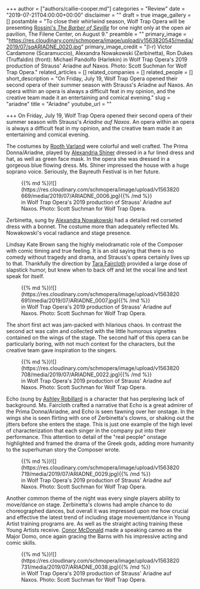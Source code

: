 +++
author = ["authors/callie-cooper.md"]
categories = "Review"
date = "2019-07-21T04:00:00+00:00"
disclaimer = ""
draft = true
image_gallery = []
postamble = "To close their whirlwind season, Wolf Trap Opera will be presenting [Rossini's _The Barber of Seville_](https://www.wolftrap.org/calendar/performance/19filene/0809show19.aspx) for one night only at the open air pavilion, The Filene Center, on August 9."
preamble = ""
primary_image = "https://res.cloudinary.com/schmopera/image/upload/v1563820545/media/2019/07/sqARIADNE_0020.jpg"
primary_image_credit = "(l-r) Victor Cardamone (Scaramuccio), Alexandra Nowakowski (Zerbinetta), Ron Dukes (Truffaldin) (front): Michael Pandolfo (Harlekin) in Wolf Trap Opera's 2019 production of Strauss' Ariadne auf Naxos. Photo: Scott Suchman for Wolf Trap Opera."
related_articles = []
related_companies = []
related_people = []
short_description = "On Friday, July 19, Wolf Trap Opera opened their second opera of their summer season with Strauss's Ariadne auf Naxos. An opera within an opera is always a difficult feat in my opinion, and the creative team made it an entertaining and comical evening."
slug = "ariadne"
title = "Ariadne"
youtube_url = ""

+++
On Friday, July 19, Wolf Trap Opera opened their second opera of their summer season with Strauss's _Ariadne auf Naxos_. An opera within an opera is always a difficult feat in my opinion, and the creative team made it an entertaining and comical evening.

The costumes by [Rooth Varland](https://www.roothvarland.net/) were colorful and well crafted. The Prima Donna/Ariadne, played by [Alexandria Shiner](https://opera.wolftrap.org/alexandria-shiner-soprano/) dressed in a fur lined dress and hat, as well as green face mask. In the opera she was dressed in a gorgeous blue flowing dress. Ms. Shiner impressed the house with a huge soprano voice. Seriously, the Bayreuth Festival is in her future.

<figure data-type="image">{{% md %}}![](https://res.cloudinary.com/schmopera/image/upload/v1563820669/media/2019/07/ARIADNE_0006.jpg){{% /md %}}

<figcaption>in Wolf Trap Opera's 2019 production of Strauss' Ariadne auf Naxos. Photo: Scott Suchman for Wolf Trap Opera.</figcaption>

</figure>

Zerbinetta, sung by [Alexandra Nowakowski](https://opera.wolftrap.org/alexandra-nowakowski-soprano/) had a detailed red corseted dress with a bonnet. The costume more than adequately reflected Ms. Nowakowski's vocal radiance and stage presence.

Lindsay Kate Brown sang the highly melodramatic role of the Composer with comic timing and true feeling. It is an old saying that there is no comedy without tragedy and drama, and Strauss's opera certainly lives up to that. Thankfully the direction by [Tara Faircloth](http://www.tarafaircloth.com/) provided a large dose of slapstick humor, but knew when to back off and let the vocal line and text speak for itself.

<figure data-type="image">{{% md %}}![](https://res.cloudinary.com/schmopera/image/upload/v1563820691/media/2019/07/ARIADNE_0007.jpg){{% /md %}}

<figcaption>in Wolf Trap Opera's 2019 production of Strauss' Ariadne auf Naxos. Photo: Scott Suchman for Wolf Trap Opera.</figcaption>

</figure>

The short first act was jam-packed with hilarious chaos. In contrast the second act was calm and collected with the little humorous vignettes contained on the wings of the stage. The second half of this opera can be particularly boring, with not much context for the characters, but the creative team gave inspiration to the singers. 

<figure data-type="image">{{% md %}}![](https://res.cloudinary.com/schmopera/image/upload/v1563820708/media/2019/07/ARIADNE_0022.jpg){{% /md %}}

<figcaption>in Wolf Trap Opera's 2019 production of Strauss' Ariadne auf Naxos. Photo: Scott Suchman for Wolf Trap Opera.</figcaption>

</figure>

Echo (sung by [Ashley Robillard](https://opera.wolftrap.org/ashley-robillard-soprano/) is a character that has perplexing lack of background. Ms. Faircloth crafted a narrative that Echo is a great admirer of the Prima Donna/Ariadne, and Echo is seen fawning over her onstage. In the wings she is seen flirting with one of Zerbinetta's clowns, or shaking out the jitters before she enters the stage. This is just one example of the high level of characterization that each singer in the company put into their performance. This attention to detail of the "real people" onstage highlighted and framed the drama of the Greek gods, adding more humanity to the superhuman story the Composer wrote.

<figure data-type="image">{{% md %}}![](https://res.cloudinary.com/schmopera/image/upload/v1563820719/media/2019/07/ARIADNE_0029.jpg){{% /md %}}

<figcaption>in Wolf Trap Opera's 2019 production of Strauss' Ariadne auf Naxos. Photo: Scott Suchman for Wolf Trap Opera.</figcaption>

</figure>

Another common theme of the night was every single players ability to move/dance on stage. Zerbinetta's clowns had ample chance to do choreographed dances, but overall it was impressed upon me how crucial and effective the latest trend of including stage movement/dance in Young Artist training programs are. As well as the straight acting training these Young Artists receive. [Conor McDonald](https://opera.wolftrap.org/conor-mcdonald-baritone/) made a speaking cameo as the Major Domo, once again gracing the Barns with his impressive acting and comic skills.

<figure data-type="image">{{% md %}}![](https://res.cloudinary.com/schmopera/image/upload/v1563820731/media/2019/07/ARIADNE_0038.jpg){{% /md %}}

<figcaption>in Wolf Trap Opera's 2019 production of Strauss' Ariadne auf Naxos. Photo: Scott Suchman for Wolf Trap Opera.</figcaption>

</figure>